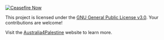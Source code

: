 [![Ceasefire Now](https://badge.techforpalestine.org/default)](https://techforpalestine.org/learn-more)

This project is licensed under the [GNU General Public License v3.0](LICENSE). Your contributions are welcome!

Visit the [Australia4Palestine](https://australia4palestine.github.io/) website to learn more.
